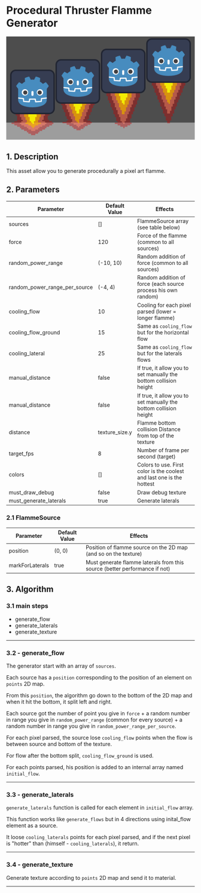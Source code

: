 # Procedural Thruster Flamme Generator

<div align="center">
<img src="./img/logo.png" alt="Logo" style="max-height: 400px;">
</div>

## 1. Description

This asset allow you to generate procedurally a pixel art flamme.

## 2. Parameters

| Parameter                     | Default Value     | Effects                                                               |
|-------------------------------|-------------------|-----------------------------------------------------------------------|
| sources                       | []                | FlammeSource array (see table below)                                  |
| force                         | 120               | Force of the flamme (common to all sources)                           |
| random_power_range            | (-10, 10)         | Random addition of force (common to all sources)                      |
| random_power_range_per_source | (-4, 4)           | Random addition of force (each source process his own random)         |
| cooling_flow                  | 10                | Cooling for each pixel parsed (lower = longer flamme)                 |
| cooling_flow_ground           | 15                | Same as ```cooling_flow``` but for the horizontal flow                |
| cooling_lateral               | 25                | Same as ```cooling_flow``` but for the laterals flows                 |
| manual_distance               | false             | If true, it allow you to set manually the bottom collision height     |
| manual_distance               | false             | If true, it allow you to set manually the bottom collision height     |
| distance                      | texture_size.y    | Flamme bottom collision Distance from top of the texture              |
| target_fps                    | 8                 | Number of frame per second (target)                                   |
| colors                        | []                | Colors to use. First color is the coolest and last one is the hottest |
| must_draw_debug               | false             | Draw debug texture                                                    |
| must_generate_laterals        | true              | Generate laterals                                                     |  


### 2.1 FlammeSource

| Parameter                     | Default Value     | Effects                                                                    |
|-------------------------------|-------------------|----------------------------------------------------------------------------|
| position                      | (0, 0)            | Position of flamme source on the 2D map (and so on the texture)            |
| markForLaterals               | true              | Must generate flamme laterals from this source (better performance if not) |  


## 3. Algorithm

### 3.1 main steps

- generate_flow
- generate_laterals
- generate_texture

---
### 3.2 - generate_flow

The generator start with an array of ```sources```.

Each source has a ```position``` corresponding to the position of an element on ```points``` 2D map.

From this ```position```, the algorithm go down to the bottom of the 2D map and when it hit the bottom, it split left and right.

Each source got the number of point you give in ```force``` + a random number in range you give in ```random_power_range``` (common for every source) + a random number in range you give in ```random_power_range_per_source```.

For each pixel parsed, the source lose ```cooling_flow``` points when the flow is between source and bottom of the texture.

For flow after the bottom split, ```cooling_flow_ground``` is used.

For each points parsed, his position is added to an internal array named ```initial_flow```.

---
### 3.3 - generate_laterals

```generate_laterals``` function is called for each element in ```initial_flow``` array.

This function works like ```generate_flows``` but in 4 directions using inital_flow element as a source.

It loose ```cooling_laterals``` points for each pixel parsed, and if the next pixel is "hotter" than (himself - ```cooling_laterals```), it return.

---
### 3.4 - generate_texture

Generate texture according to ```points``` 2D map and send it to material.

---